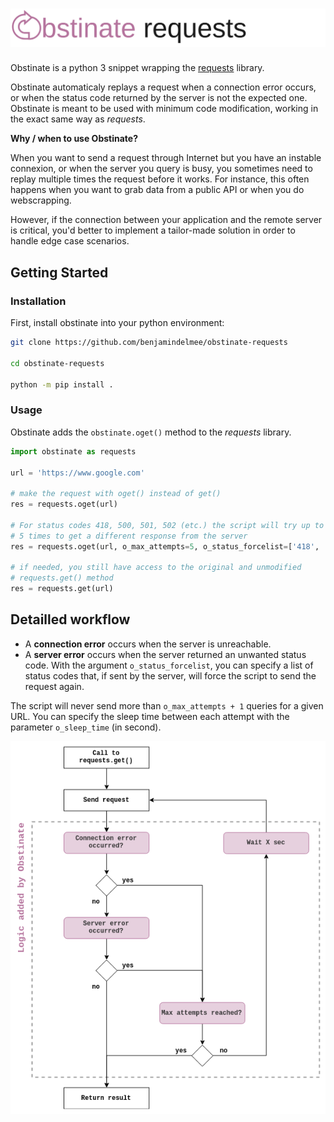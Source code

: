 # ![Obstinate Requests](misc/obstinate_requests.png)

Obstinate is a python 3 snippet wrapping the [requests](https://github.com/kennethreitz/requests) library.

Obstinate automaticaly replays a request when a connection error occurs, or when the status code returned by the server is not the expected one. Obstinate is meant to be used with minimum code modification, working in the exact same way as *requests*.

**Why / when to use Obstinate?**

When you want to send a request through Internet but you have an instable connexion, or when the server you query is busy, you sometimes need to replay multiple times the request before it works. For instance, this often happens when you want to grab data from a public API or when you do webscrapping.

However, if the connection between your application and the remote server is critical, you'd better to implement a tailor-made solution in order to handle edge case scenarios.

## Getting Started

### Installation

First, install obstinate into your python environment:

```bash
git clone https://github.com/benjamindelmee/obstinate-requests

cd obstinate-requests

python -m pip install .
```

### Usage

Obstinate adds the `obstinate.oget()` method to the *requests* library.

```python
import obstinate as requests

url = 'https://www.google.com'

# make the request with oget() instead of get()
res = requests.oget(url)

# For status codes 418, 500, 501, 502 (etc.) the script will try up to
# 5 times to get a different response from the server
res = requests.oget(url, o_max_attempts=5, o_status_forcelist=['418', '5xx'])

# if needed, you still have access to the original and unmodified
# requests.get() method
res = requests.get(url)
```

## Detailled workflow

- A **connection error** occurs when the server is unreachable.
- A **server error** occurs when the server returned an unwanted status code. With the argument `o_status_forcelist`, you can specify a list of status codes that, if sent by the server, will force the script to send the request again. 

The script will never send more than `o_max_attempts + 1` queries for a given URL. You can specify the sleep time between each attempt with the parameter `o_sleep_time` (in second).

![Workflow](misc/workflow.png)
